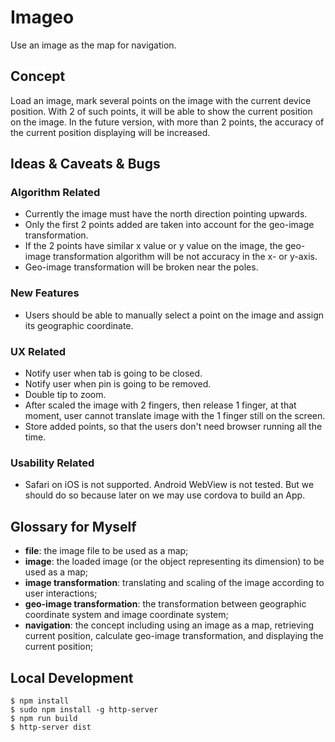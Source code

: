 # Imageo
Use an image as the map for navigation.

## Concept
Load an image, mark several points on the image with the current device position. With 2 of such points, it will be able to show the current position on the image. In the future version, with more than 2 points, the accuracy of the current position displaying will be increased.

## Ideas & Caveats & Bugs

### Algorithm Related
* Currently the image must have the north direction pointing upwards.
* Only the first 2 points added are taken into account for the geo-image transformation.
* If the 2 points have similar x value or y value on the image, the geo-image transformation algorithm will be not accuracy in the x- or y-axis.
* Geo-image transformation will be broken near the poles.

### New Features
* Users should be able to manually select a point on the image and assign its geographic coordinate.

### UX Related
* Notify user when tab is going to be closed.
* Notify user when pin is going to be removed.
* Double tip to zoom.
* After scaled the image with 2 fingers, then release 1 finger, at that moment, user cannot translate image with the 1 finger still on the screen.
* Store added points, so that the users don't need browser running all the time.

### Usability Related
* Safari on iOS is not supported. Android WebView is not tested. But we should do so because later on we may use cordova to build an App.

## Glossary for Myself
* __file__: the image file to be used as a map;
* __image__: the loaded image (or the object representing its dimension) to be used as a map;
* __image transformation__: translating and scaling of the image according to user interactions;
* __geo-image transformation__: the transformation between geographic coordinate system and image coordinate system;
* __navigation__: the concept including using an image as a map, retrieving current position, calculate geo-image transformation, and displaying the current position;

## Local Development

```console
$ npm install
$ sudo npm install -g http-server
$ npm run build
$ http-server dist
```
